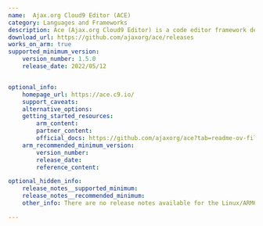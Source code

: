 ```yaml
---
name:  Ajax.org Cloud9 Editor (ACE)
category: Languages and Frameworks
description: Ace (Ajax.org Cloud9 Editor) is a code editor framework designed for building and enhancing online development environments.
download_url: https://github.com/ajaxorg/ace/releases
works_on_arm: true
supported_minimum_version:
    version_number: 1.5.0
    release_date: 2022/05/12


optional_info:
    homepage_url: https://ace.c9.io/
    support_caveats:
    alternative_options:
    getting_started_resources:
        arm_content:
        partner_content:
        official_docs: https://github.com/ajaxorg/ace?tab=readme-ov-file#building-ace
    arm_recommended_minimum_version:
        version_number:
        release_date:
        reference_content:

optional_hidden_info:
    release_notes__supported_minimum:
    release_notes__recommended_minimum:
    other_info: There are no release notes available for the Linux/ARM64. Ace is platform-independent, the first release of ace 1.5.0, is successfully tested on the Neoverse N1 via tar.

---
```

